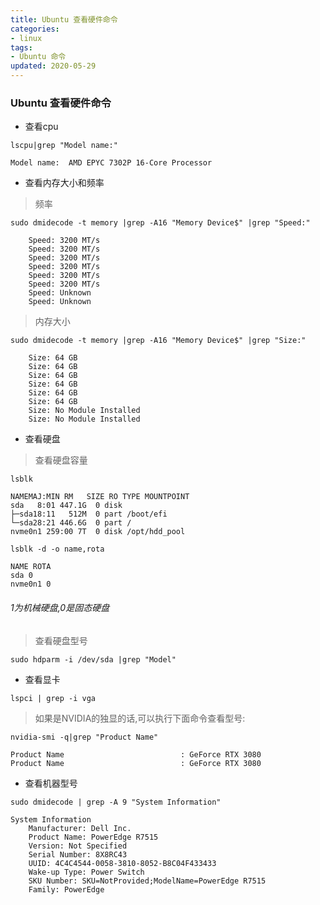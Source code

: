 ```yaml
---
title: Ubuntu 查看硬件命令
categories: 
- linux
tags:
- Ubuntu 命令
updated: 2020-05-29
---
```


### Ubuntu 查看硬件命令

- 查看cpu  
 
`lscpu|grep "Model name:"`  

    Model name:  AMD EPYC 7302P 16-Core Processor


- 查看内存大小和频率  

> 频率  

`sudo dmidecode -t memory |grep -A16 "Memory Device$" |grep "Speed:"`  

        Speed: 3200 MT/s
        Speed: 3200 MT/s
        Speed: 3200 MT/s
        Speed: 3200 MT/s
        Speed: 3200 MT/s
        Speed: 3200 MT/s
        Speed: Unknown
        Speed: Unknown

> 内存大小  

`sudo dmidecode -t memory |grep -A16 "Memory Device$" |grep "Size:"`   

        Size: 64 GB
        Size: 64 GB
        Size: 64 GB
        Size: 64 GB
        Size: 64 GB
        Size: 64 GB
        Size: No Module Installed
        Size: No Module Installed

- 查看硬盘

> 查看硬盘容量  

`lsblk`  

    NAMEMAJ:MIN RM   SIZE RO TYPE MOUNTPOINT
    sda   8:01 447.1G  0 disk
    ├─sda18:11   512M  0 part /boot/efi
    └─sda28:21 446.6G  0 part /
    nvme0n1 259:00 7T  0 disk /opt/hdd_pool

`lsblk -d -o name,rota`

    NAME ROTA
    sda 0
    nvme0n1 0

###### 1为机械硬盘,0是固态硬盘

> 查看硬盘型号

`sudo hdparm -i /dev/sda |grep "Model"`  

- 查看显卡  

`lspci | grep -i vga`

> 如果是NVIDIA的独显的话,可以执行下面命令查看型号:  

`nvidia-smi -q|grep "Product Name"`  

    Product Name                          : GeForce RTX 3080
    Product Name                          : GeForce RTX 3080

- 查看机器型号  

`sudo dmidecode | grep -A 9 "System Information"`  

    System Information
        Manufacturer: Dell Inc.
        Product Name: PowerEdge R7515
        Version: Not Specified
        Serial Number: 8X8RC43
        UUID: 4C4C4544-0058-3810-8052-B8C04F433433
        Wake-up Type: Power Switch
        SKU Number: SKU=NotProvided;ModelName=PowerEdge R7515
        Family: PowerEdge